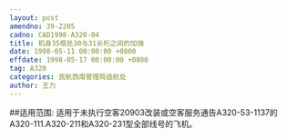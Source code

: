 ```yaml
---
layout: post
amendno: 39-2205
cadno: CAD1998-A320-04
title: 机身35框处30与31长桁之间的加强
date: 1998-05-11 00:00:00 +0800
effdate: 1998-05-17 00:00:00 +0800
tag: A320
categories: 民航西南管理局适航处
author: 王力
---
```


##适用范围:
适用于未执行空客20903改装或空客服务通告A320-53-1137的A320-111.A320-211和A320-231型全部线号的飞机。

